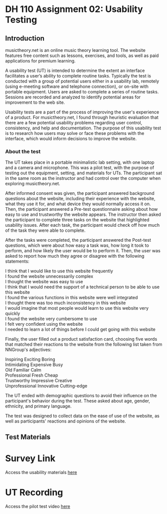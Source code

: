 # DH 110 Assignment 02: Usability Testing

## Introduction

musictheory.net is an online music theory learning tool. The website features free content such as lessons, exercises, and tools, as well as paid applications for premium learning.

A usability test (UT) is intended to determine the extent an interface facilitates a user’s ability to complete routine tasks. Typically the test is conducted with a group of potential users either in a usability lab, remotely (using e-meeting software and telephone connection), or on-site with portable equipment. Users are asked to complete a series of routine tasks. Sessions are recorded and analyzed to identify potential areas for improvement to the web site. 

Usability tests are a part of the process of improving the user's experience of a product. For musictheory.net, I found through heuristic evaluation that there are a few potential usability problems regarding user control, consistency, and help and documentation. The purpose of this usability test is to research how users may solve or face these problems with the interface, which would inform decisions to improve the website.

### About the test

The UT takes place in a portable minimalistic lab setting, with one laptop and a camera and microphone. This was a pilot test, with the purpose of testing out the equipment, setting, and materials for UTs. The participant sat in the same room as the instructor and had control over the computer when exploring musictheory.net. 

After informed consent was given, the participant answered background questions about the website, including their experience with the website, what they use it for, and what device they would normally access it on. Then, the participant answered a Pre-test questionnaire asking about how easy to use and trustworthy the website appears. The instructor then asked the participant to complete three tasks on the website that highlighted usability issues. After each task, the participant would check off how much of the task they were able to complete.

After the tasks were completed, the participant answered the Post-test questions, which were about how easy a task was, how long it took to perform, and how likely the user would be to perform it. Then, the user was asked to report how much they agree or disagree with the following statements:

I think that I would like to use this website frequently  
I found the website unnecessarily complex  
I thought the website was easy to use  
I think that I would need the support of a technical person to be able to use this website  
I found the various functions in this website were well integrated  
I thought there was too much inconsistency in this website  
I would imagine that most people would learn to use this website very quickly  
I found the website very cumbersome to use  
I felt very confident using the website  
I needed to learn a lot of things before I could get going with this website  

Finally, the user filled out a product satisfaction card, choosing five words that matched their reactions to the website from the following list taken from NNGroup's adjectives:

Inspiring       Exciting      Boring  
Intimidating    Expensive     Busy  
Old             Familiar      Calm  
Professional    Fresh         Cheap  
Trustworthy     Impressive    Creative  
Unprofessional  Innovative    Cutting-edge  



The UT ended with demographic questions to avoid their influence on the participant's behavior during the test. These asked about age, gender, ethnicity, and primary language. 

The test was designed to collect data on the ease of use of the website, as well as participants' reactions and opinions of the website. 

## Test Materials

# Survey Link

Access the usability materials [here](https://forms.gle/cypJUic8qUDrWvWN6)

# UT Recording 

Access the pilot test video [here](https://drive.google.com/file/d/1Fj2Z9-gyI5KavfNQ3qtX8UXnZ99FEfFn/view?usp=sharing)



